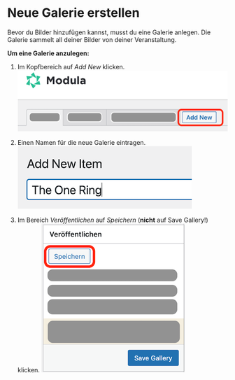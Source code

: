 # Neue Galerie erstellen

Bevor du Bilder hinzufügen kannst, musst du eine Galerie anlegen. Die Galerie sammelt all deiner Bilder von deiner Veranstaltung.

**Um eine Galerie anzulegen:**

1. Im Kopfbereich auf *Add New* klicken.
![Add New-Knopf](../../img/modula/Modula_Add_New.png)

1. Einen Namen für die neue Galerie eintragen.
![Galeriename eintragen](../../img/modula/Modula_Galerie_Title.png)

1. Im Bereich *Veröffentlichen* auf *Speichern* (**nicht** auf Save Gallery!) klicken.
![Speichern](../../img/modula/Modula_Speichern.png)